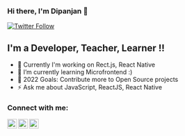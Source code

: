 ### Hi there, I'm Dipanjan 👋 


[![Twitter Follow](https://img.shields.io/twitter/follow/Dipanja55229670?color=1DA1F2&logo=twitter&style=for-the-badge)](https://twitter.com/Dipanja55229670)

## I'm a Developer, Teacher, Learner !!

- 💬 Currently I'm working on Rect.js, React Native
- 🌱 I’m currently learning Microfrontend :)
- 🥅 2022 Goals: Contribute more to Open Source projects
- ⚡  Ask me about JavaScript, ReactJS, React Native 





### Connect with me:



[<img align="left" alt="dipanjanmondal | LinkedIn" width="22px" src="https://cdn.jsdelivr.net/npm/simple-icons@v3/icons/linkedin.svg" />][linkedin]
[<img align="left" alt="devdjm | Twitter" width="22px" src="https://cdn.jsdelivr.net/npm/simple-icons@v3/icons/twitter.svg" />][twitter]
[<img align="left" alt="mdipanjan | Twitter" width="22px" src="https://cdn.jsdelivr.net/npm/simple-icons@v3/icons/github.svg" />][github]

<br />


[linkedin]: https://www.linkedin.com/in/dipanjan-mondal-345747173/
[twitter]: https://twitter.com/devdjm
[github]: https://github.com/mdipanjan
